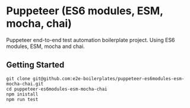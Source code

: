 # Puppeteer (ES6 modules, ESM, mocha, chai)

Puppeteer end-to-end test automation boilerplate project. Using ES6 modules, ESM, mocha and chai.

## Getting Started

    git clone git@github.com:e2e-boilerplates/puppeteer-es6modules-esm-mocha-chai.git
    cd puppeteer-es6modules-esm-mocha-chai
    npm inistall
    npm run test
